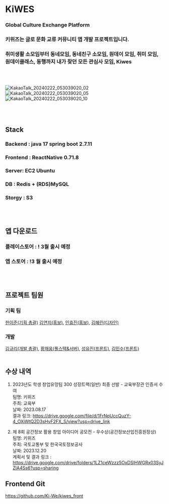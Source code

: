 # KiWES
### Global Culture Exchange Platform<br/>
### 키위즈는 글로 문화 교류 커뮤니티 앱 개발 프로젝트입니다.<br/>
### 취미생활 소모임부터 동네모임, 동네친구 소모임, 원데이 모임, 취미 모임,<br/> 원데이클래스, 동행까지 내가 찾던 모든 관심사 모임, Kiwes <br/>
<br/>
<br/>


![KakaoTalk_20240222_053039020_02](https://github.com/wodnd0131/kiwes_front/assets/62841992/2a0a926f-79e1-415f-939d-4763b3ff6f0d)
![KakaoTalk_20240222_053039020_05](https://github.com/wodnd0131/kiwes_front/assets/62841992/0e7d0031-b0a3-4910-8e03-e2b74b8fc673)
![KakaoTalk_20240222_053039020_10](https://github.com/wodnd0131/kiwes_front/assets/62841992/e89e7494-fc15-47d8-91a2-9d50d38c33ed)


<br/>
<br/>

## Stack
### Backend : java 17 spring boot 2.7.11 <br/>
### Frontend : ReactNative 0.71.8 <br/>
### Server: EC2 Ubuntu <br/>
### DB : Redis + (RDS)MySQL <br/>
### Storgy : S3 <br/>
<br/>
<br/>

## 앱 다운로드
### 플레이스토어 : ! 3월 출시 예정 
### 앱 스토어 : !3 월 출시 예정
<br/>
<br/>

## 프로젝트 팀원
### 기획 팀
[한이준(기획 총괄)](https://www.linkedin.com/in/yijun-han-6a0771230/)
[김연지(홍보)](yeonji9892@gmail.com),
[인효진(홍보)](hyojin.in.mkt@gmail.com),
[김혜린(디자인)](ringaring_a@naver.com)
<br/>
### 개발
[김규리(개발 총괄)](https://github.com/kyuriiii),
[황재웅(풀스택&서버)](https://github.com/wodnd0131),
[성유진(프론트)](https://github.com/uuujini),
[김민수(프론트)](https://github.com/MinsuKim21)
<br/>
<br/>

## 수상 내역
1. 2023년도 학생 창업유망팀 300 성장트랙(일반) 최종 선발 - 교육부장관 인증서 수여 <br/>
팀명: 키위즈  <br/>
주최: 교육부 <br/>
날짜: 2023.08.17  <br/>
결과 링크: https://drive.google.com/file/d/1FrNpUccQuzY-4_OXiWtQ2D3sHvF2FX_S/view?usp=drive_link  <br/>

3. 제 8회 공간정보 활용 창업 아이디어 공모전 - 우수상(공간정보산업진흥원장상) <br/>
팀명: 키위즈  <br/>
주최: 국토교통부 및 한국국토정보공사 <br/>
날짜: 2023.12.20  <br/>
계획서 및 결과 링크 : https://drive.google.com/drive/folders/1LZ1ceWzzz5OxDSlHWGRx03SyJZlA4Ss6?usp=sharing  <br/>

## Frontend Git
https://github.com/Ki-We/kiwes_front
 
